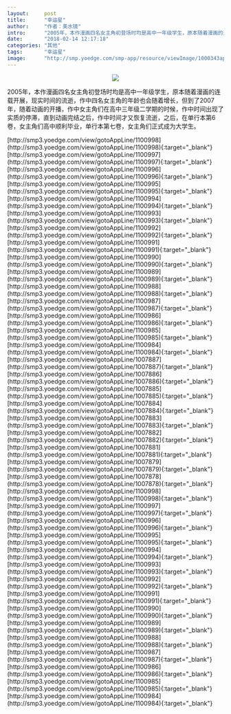 ```yaml
---
layout:     post
title:      "幸运星"
author:     "作者：美水镜"
intro:      "2005年，本作漫画四名女主角初登场时均是高中一年级学生，原本随着漫画的连载开展，现实时间的流逝，作中四名女主角的年龄也会随着增长，但到了2007年，随着动画的开播，作中女主角们在高中三年级二学期的时候，作中时间出现了实质的停滞，直到动画完结之后，作中时间才又恢复流逝，之后，在单行本第6卷，女主角们高中顺利毕业，单行本第七卷，女主角们正式成为大学生。"
date:       "2018-02-14 12:17:18"
categories: "其他"
tags:       "幸运星"
image:      "http://smp.yoedge.com/smp-app/resource/viewImage/1000343appline.png"
---
```

<div style="text-align: center">
<p><img src="http://smp.yoedge.com/smp-app/resource/viewImage/1000343appline.png"/></p>
</div>
<p class="post-meta">
<span>2005年，本作漫画四名女主角初登场时均是高中一年级学生，原本随着漫画的连载开展，现实时间的流逝，作中四名女主角的年龄也会随着增长，但到了2007年，随着动画的开播，作中女主角们在高中三年级二学期的时候，作中时间出现了实质的停滞，直到动画完结之后，作中时间才又恢复流逝，之后，在单行本第6卷，女主角们高中顺利毕业，单行本第七卷，女主角们正式成为大学生。</span>
</p>
[http://smp3.yoedge.com/view/gotoAppLine/1100998](http://smp3.yoedge.com/view/gotoAppLine/1100998){:target="_blank"}
[http://smp3.yoedge.com/view/gotoAppLine/1100997](http://smp3.yoedge.com/view/gotoAppLine/1100997){:target="_blank"}
[http://smp3.yoedge.com/view/gotoAppLine/1100996](http://smp3.yoedge.com/view/gotoAppLine/1100996){:target="_blank"}
[http://smp3.yoedge.com/view/gotoAppLine/1100995](http://smp3.yoedge.com/view/gotoAppLine/1100995){:target="_blank"}
[http://smp3.yoedge.com/view/gotoAppLine/1100994](http://smp3.yoedge.com/view/gotoAppLine/1100994){:target="_blank"}
[http://smp3.yoedge.com/view/gotoAppLine/1100993](http://smp3.yoedge.com/view/gotoAppLine/1100993){:target="_blank"}
[http://smp3.yoedge.com/view/gotoAppLine/1100992](http://smp3.yoedge.com/view/gotoAppLine/1100992){:target="_blank"}
[http://smp3.yoedge.com/view/gotoAppLine/1100991](http://smp3.yoedge.com/view/gotoAppLine/1100991){:target="_blank"}
[http://smp3.yoedge.com/view/gotoAppLine/1100990](http://smp3.yoedge.com/view/gotoAppLine/1100990){:target="_blank"}
[http://smp3.yoedge.com/view/gotoAppLine/1100989](http://smp3.yoedge.com/view/gotoAppLine/1100989){:target="_blank"}
[http://smp3.yoedge.com/view/gotoAppLine/1100988](http://smp3.yoedge.com/view/gotoAppLine/1100988){:target="_blank"}
[http://smp3.yoedge.com/view/gotoAppLine/1100987](http://smp3.yoedge.com/view/gotoAppLine/1100987){:target="_blank"}
[http://smp3.yoedge.com/view/gotoAppLine/1100986](http://smp3.yoedge.com/view/gotoAppLine/1100986){:target="_blank"}
[http://smp3.yoedge.com/view/gotoAppLine/1100985](http://smp3.yoedge.com/view/gotoAppLine/1100985){:target="_blank"}
[http://smp3.yoedge.com/view/gotoAppLine/1100984](http://smp3.yoedge.com/view/gotoAppLine/1100984){:target="_blank"}
[http://smp3.yoedge.com/view/gotoAppLine/1007887](http://smp3.yoedge.com/view/gotoAppLine/1007887){:target="_blank"}
[http://smp3.yoedge.com/view/gotoAppLine/1007886](http://smp3.yoedge.com/view/gotoAppLine/1007886){:target="_blank"}
[http://smp3.yoedge.com/view/gotoAppLine/1007885](http://smp3.yoedge.com/view/gotoAppLine/1007885){:target="_blank"}
[http://smp3.yoedge.com/view/gotoAppLine/1007884](http://smp3.yoedge.com/view/gotoAppLine/1007884){:target="_blank"}
[http://smp3.yoedge.com/view/gotoAppLine/1007883](http://smp3.yoedge.com/view/gotoAppLine/1007883){:target="_blank"}
[http://smp3.yoedge.com/view/gotoAppLine/1007882](http://smp3.yoedge.com/view/gotoAppLine/1007882){:target="_blank"}
[http://smp3.yoedge.com/view/gotoAppLine/1007881](http://smp3.yoedge.com/view/gotoAppLine/1007881){:target="_blank"}
[http://smp3.yoedge.com/view/gotoAppLine/1007879](http://smp3.yoedge.com/view/gotoAppLine/1007879){:target="_blank"}
[http://smp3.yoedge.com/view/gotoAppLine/1007878](http://smp3.yoedge.com/view/gotoAppLine/1007878){:target="_blank"}
[http://smp3.yoedge.com/view/gotoAppLine/1100998](http://smp3.yoedge.com/view/gotoAppLine/1100998){:target="_blank"}
[http://smp3.yoedge.com/view/gotoAppLine/1100997](http://smp3.yoedge.com/view/gotoAppLine/1100997){:target="_blank"}
[http://smp3.yoedge.com/view/gotoAppLine/1100996](http://smp3.yoedge.com/view/gotoAppLine/1100996){:target="_blank"}
[http://smp3.yoedge.com/view/gotoAppLine/1100995](http://smp3.yoedge.com/view/gotoAppLine/1100995){:target="_blank"}
[http://smp3.yoedge.com/view/gotoAppLine/1100994](http://smp3.yoedge.com/view/gotoAppLine/1100994){:target="_blank"}
[http://smp3.yoedge.com/view/gotoAppLine/1100993](http://smp3.yoedge.com/view/gotoAppLine/1100993){:target="_blank"}
[http://smp3.yoedge.com/view/gotoAppLine/1100992](http://smp3.yoedge.com/view/gotoAppLine/1100992){:target="_blank"}
[http://smp3.yoedge.com/view/gotoAppLine/1100991](http://smp3.yoedge.com/view/gotoAppLine/1100991){:target="_blank"}
[http://smp3.yoedge.com/view/gotoAppLine/1100990](http://smp3.yoedge.com/view/gotoAppLine/1100990){:target="_blank"}
[http://smp3.yoedge.com/view/gotoAppLine/1100989](http://smp3.yoedge.com/view/gotoAppLine/1100989){:target="_blank"}
[http://smp3.yoedge.com/view/gotoAppLine/1100988](http://smp3.yoedge.com/view/gotoAppLine/1100988){:target="_blank"}
[http://smp3.yoedge.com/view/gotoAppLine/1100987](http://smp3.yoedge.com/view/gotoAppLine/1100987){:target="_blank"}
[http://smp3.yoedge.com/view/gotoAppLine/1100986](http://smp3.yoedge.com/view/gotoAppLine/1100986){:target="_blank"}
[http://smp3.yoedge.com/view/gotoAppLine/1100985](http://smp3.yoedge.com/view/gotoAppLine/1100985){:target="_blank"}
[http://smp3.yoedge.com/view/gotoAppLine/1100984](http://smp3.yoedge.com/view/gotoAppLine/1100984){:target="_blank"}


